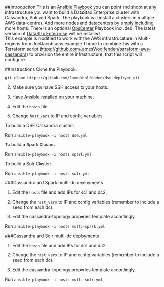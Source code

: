 ##Introduction
This is an [Ansible Playbook](http://docs.ansible.com/playbooks.html) you can point and shoot at any infrastructure you want to build a DataStax Enterprise cluster with Cassandra, Solr and Spark. The playbook will install a clusters in multiple AWS data-centres. Add more nodes and datacenters by simply including more hosts. There is an optional [OpsCenter](http://www.datastax.com/products/datastax-enterprise-visual-admin) Playbook included. The latest version of [DataStax Enterprise](http://www.datastax.com/what-we-offer/products-services/datastax-enterprise) will be installed.  
This example is modified to work with the AWS infrastrucuture in Multi-regions from JoelJacobsons example. I hope to combine this with a Terraform script (https://github.com/JamesWoolfenden/terraform-aws-cassandra) to provision the entire infrastructure, that this script will configure.

##Instructions
Clone the Playbook: 
```
git clone https://github.com/JamesWoolfenden/dse-deployer.git
```
2. Make sure you have SSH access to your hosts. 

3. Have [Ansible](http://docs.ansible.com/intro_installation.html) installed on your machine.

5. Edit the ```hosts``` file

6. Change ```host_vars``` to IP and config variables.   

To build a DSE Cassandra cluster:

Run ```ansible-playbook -i hosts dse.yml```

To build a Spark Cluster:

Run ```ansible-playbook -i hosts spark.yml```

To build a Solr Cluster:

Run ```ansible-playbook -i hosts solr.yml```

###Cassandra and Spark multi-dc deployments

1. Edit the ```hosts``` file and add IPs for dc1 and dc2.

2. Change the ```host_vars``` to IP and config variables (remember to include a seed from each dc).

3. Edit the cassandra-topology.properies template accordingly.

Run ```ansible-playbook -i hosts multi-spark.yml```

###Cassandra and Solr multi-dc deployments

1. Edit the ```hosts``` file and add IPs for dc1 and dc2.

2. Change the ```host_vars``` to IP and config variables (remember to include a seed from each dc).

3. Edit the cassandra-topology.properies template accordingly.

Run ```ansible-playbook -i hosts multi-solr.yml```
